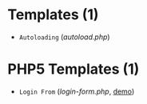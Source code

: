 # Templates (1)

* `Autoloading` (_autoload.php_)

# PHP5 Templates (1)

* `Login From` (_login-form.php_, [demo](https://byevhen2.github.io/nscl/login-form/))

